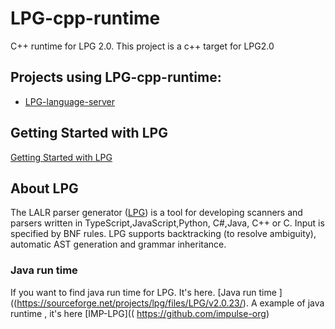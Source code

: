 # LPG-cpp-runtime
C++ runtime for LPG 2.0. This project is a c++ target for LPG2.0

## Projects using LPG-cpp-runtime:
* [LPG-language-server](https://github.com/A-LPG/LPG-language-server)

## Getting Started with LPG

[Getting Started with LPG]( https://github.com/A-LPG/LPG2/tree/main/lpg-generator-templates-2.1.00/docs )



## About LPG
The LALR parser generator ([LPG]( https://github.com/A-LPG/LPG2 )) is a tool for developing scanners and parsers written in TypeScript,JavaScript,Python, C#,Java, C++ or C. Input is specified by BNF rules. LPG supports backtracking (to resolve ambiguity), automatic AST generation and grammar inheritance.


### Java run time
 If you want to find java run time for LPG. It's here. [Java run time ]((https://sourceforge.net/projects/lpg/files/LPG/v2.0.23/).
 A example of java runtime , it's here  [IMP-LPG](( https://github.com/impulse-org)

